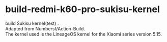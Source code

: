 # build-redmi-k60-pro-sukisu-kernel
build Sukisu kernel(test) .  
Adapted from Numbersf/Action-Build.  
The kernel used is the LineageOS kernel for the Xiaomi series version 5.15.  
